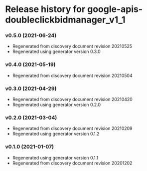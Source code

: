 # Release history for google-apis-doubleclickbidmanager_v1_1

### v0.5.0 (2021-06-24)

* Regenerated from discovery document revision 20210525
* Regenerated using generator version 0.3.0

### v0.4.0 (2021-05-19)

* Regenerated from discovery document revision 20210504

### v0.3.0 (2021-04-29)

* Regenerated from discovery document revision 20210420
* Regenerated using generator version 0.2.0

### v0.2.0 (2021-03-04)

* Regenerated from discovery document revision 20210209
* Regenerated using generator version 0.1.2

### v0.1.0 (2021-01-07)

* Regenerated using generator version 0.1.1
* Regenerated from discovery document revision 20201202

